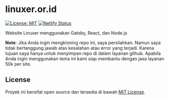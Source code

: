 # linuxer.or.id

[![License: MIT](https://img.shields.io/badge/License-MIT-blue.svg)](https://opensource.org/licenses/MIT) [![Netlify Status](https://api.netlify.com/api/v1/badges/d6d5e7e2-0506-4ad1-b592-d1b017ac7305/deploy-status)](https://app.netlify.com/sites/linuxer/deploys)

Website Linuxer menggunakan Gatsby, React, dan Node.js

**Note**: Jika Anda ingin mengkloning repo ini, saya persilahkan. Namun saya tidak bertanggung jawab atas kesalahan atau error yang terjadi. Karena tujuan saya hanya untuk menyimpan repo di dalam layanan github. Apabila Anda ingin menggunakan tema ini kami siap membantu dengan jasa layanan 50k per site.

## License

Proyek ini bersifat open source dan tersedia di bawah [MIT License](LICENSE).